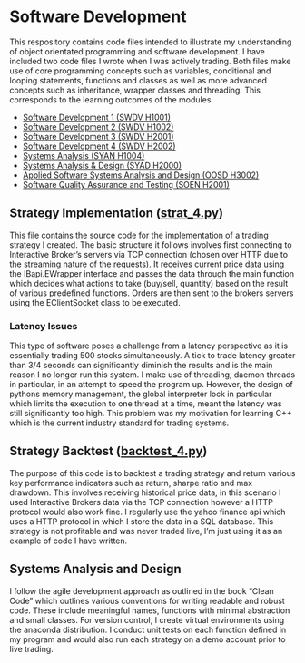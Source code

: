 # Software Development
This respository contains code files intended to illustrate my understanding of object orientated programming and software development. I have included two code files I wrote when I was actively trading. Both files make use of core programming concepts such as variables, conditional and looping statements, functions and classes as well as more advanced concepts such as inheritance, wrapper classes and threading. This corresponds to the learning outcomes of the modules
- [Software Development 1 (SWDV H1001)](https://www.tudublin.ie/study/modules/swdv-h1001-software-development-1/)
- [Software Development 2 (SWDV H1002)](https://www.tudublin.ie/study/modules/swdv-h1002-software-development-2/)
- [Software Development 3 (SWDV H2001)](https://www.tudublin.ie/study/modules/swdv-h2001-software-development-3/)
- [Software Development 4 (SWDV H2002)](https://www.tudublin.ie/study/modules/swdv-h2002-software-development-4/)
- [Systems Analysis (SYAN H1004)](https://www.tudublin.ie/study/modules/syan-h1004-systems-analysis/)
- [Systems Analysis & Design (SYAD H2000)](https://www.tudublin.ie/study/modules/syad-h2000-systems-analysis--design/)
- [Applied Software Systems Analysis and Design (OOSD H3002)](https://www.tudublin.ie/study/modules/oosd-h3002-applied-software-systems-analysis-and-design/)
- [Software Quality Assurance and Testing (SOEN H2001)](https://www.tudublin.ie/study/modules/soen-h2001-software-quality-assurance-and-testing/)

## Strategy Implementation ([strat_4.py](strat_4.py))
This file contains the source code for the implementation of a trading strategy I created. The basic structure it follows involves first connecting to Interactive Broker’s servers via TCP connection (chosen over HTTP due to the streaming nature of the requests). It receives current price data using the IBapi.EWrapper interface and passes the data through the main function which decides what actions to take (buy/sell, quantity) based on the result of various predefined functions. Orders are then sent to the brokers servers using the EClientSocket class to be executed. 

### Latency Issues 
This type of software poses a challenge from a latency perspective as it is essentially trading 500 stocks simultaneously. A tick to trade latency greater than 3/4 seconds can significantly diminish the results and is the main reason I no longer run this system. I make use of threading, daemon threads in particular, in an attempt to speed the program up. However, the design of pythons memory management, the global interpreter lock in particular which limits the execution to one thread at a time, meant the latency was still significantly too high. This problem was my motivation for learning C++ which is the current industry standard for trading systems. 

## Strategy Backtest ([backtest_4.py](backtest_4.py))
The purpose of this code is to backtest a trading strategy and return various key performance indicators such as return, sharpe ratio and max drawdown. This involves receiving historical price data, in this scenario I used Interactive Brokers data via the TCP connection however a HTTP protocol would also work fine. I regularly use the yahoo finance api which uses a HTTP protocol in which I store the data in a SQL database. This strategy is not profitable and was never traded live, I’m just using it as an example of code I have written.

## Systems Analysis and Design 
I follow the agile development approach as outlined in the book “Clean Code” which outlines various conventions for writing readable and robust code. These include meaningful names, functions with minimal abstraction and small classes. For version control, I create virtual environments using the anaconda distribution. I conduct unit tests on each function defined in my program and would also run each strategy on a demo account prior to live trading.


